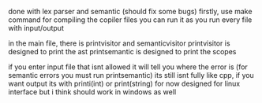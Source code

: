 done with lex parser and semantic (should fix some bugs)
firstly, use make command for compiling the copiler files
you can run it as you run every file with input/output

in the main file, there is printvisitor and semanticvisitor
printvisitor is designed to print the ast
printsemantic is designed to print the scopes

if you enter input file that isnt allowed it will tell you where the error is (for semantic errors you must run printsemantic)
its still isnt fully like cpp, if you want output its with printi(int) or print(string) for now
designed for linux interface but i think should work in windows as well
